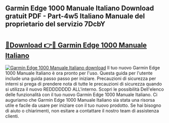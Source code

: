 ## Garmin Edge 1000 Manuale Italiano Download gratuit PDF - Part-4w5 Italiano Manuale del proprietario del servizio 7DcbY

# <h2><a href="http://dfefg7.blite.top/?on=Garmin+Edge+1000+Manuale+Italiano">🔗Download 👉🔴 Garmin Edge 1000 Manuale Italiano</a></h2>

[![Garmin Edge 1000 Manuale Italiano download](https://i.imgur.com/lujVjoI.png)](http://dfefg7.blite.top/?on=Garmin+Edge+1000+Manuale+Italiano)
Il tuo nuovo Garmin Edge 1000 Manuale Italiano è ora pronto per l'uso. Questa guida per l'utente include una guida passo passo per iniziare. Precauzioni di sicurezza per interni si prega di prendere nota di tutte le precauzioni di sicurezza quando si utilizza il nuovo REDDDDDDD ALL'interno. Scopri le possibilità Dell'elenco delle funzionalità con il tuo nuovo Garmin Edge 1000 Manuale Italiano. Ci auguriamo che Garmin Edge 1000 Manuale Italiano sia stata una risorsa utile e facile da usare per iniziare con il tuo nuovo prodotto. Se hai bisogno di aiuto o chiarimenti, non esitare a contattare il nostro team di assistenza clienti.
